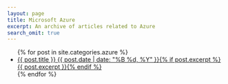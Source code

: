 ```yaml
---
layout: page
title: Microsoft Azure
excerpt: An archive of articles related to Azure
search_omit: true
---
```


<ul class="post-list">
{% for post in site.categories.azure %} 
  <li><article><a href="{{ site.url }}{{ post.url }}">{{ post.title }} <span class="entry-date"><time datetime="{{ post.date | date_to_xmlschema }}">{{ post.date | date: "%B %d, %Y" }}</time></span>{% if post.excerpt %} <span class="excerpt">{{ post.excerpt }}</span>{% endif %}</a></article></li>
{% endfor %}
</ul>
